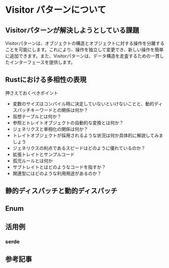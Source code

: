 # Visitor パターンについて

## Visitorパターンが解決しようとしている課題

Visitorパターンは、オブジェクトの構造とオブジェクトに対する操作を分離することを可能にします。これにより、操作を独立して変更でき、新しい操作を簡単に追加できます。また、Visitorパターンは、データ構造を走査するための一貫したインターフェースを提供します。

## Rustにおける多相性の表現

押さえておくべきポイント

- 変数のサイズはコンパイル時に決定していないといけないことと、動的ディスパッチキーワードとの関係は何か？
- 仮想テーブルとは何か？
- 参照とトレイトオブジェクトの自動的な変換とは何か？
- ジェネリクスと単相化の関係は何か？
- トレイトオブジェクトが採用されるような状況は何か具体的に解説してみましょう
- ジェネリクスの利点であるスピードはどのように優れているのか？
- 拡張トレイトとサンプルコード
- 孤児ルールとは何か
- サブトレイトとはどのようなコードを指すか？
- 関連型にはどのような利用用途があるのか？

## 静的ディスパッチと動的ディスパッチ

## Enum

## 活用例

### serde

## 参考記事